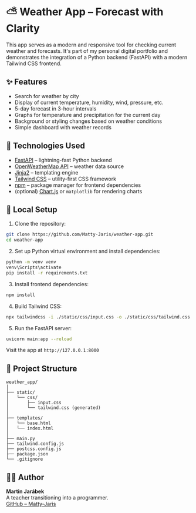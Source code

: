 # ⛅️ Weather App – Forecast with Clarity

This app serves as a modern and responsive tool for checking current weather and forecasts. It's part of my personal digital portfolio and demonstrates the integration of a Python backend (FastAPI) with a modern Tailwind CSS frontend.

## ✨ Features

- Search for weather by city
- Display of current temperature, humidity, wind, pressure, etc.
- 5-day forecast in 3-hour intervals
- Graphs for temperature and precipitation for the current day
- Background or styling changes based on weather conditions
- Simple dashboard with weather records

## 🔧 Technologies Used

- [FastAPI](https://fastapi.tiangolo.com/) – lightning-fast Python backend
- [OpenWeatherMap API](https://openweathermap.org/api) – weather data source
- [Jinja2](https://jinja.palletsprojects.com/) – templating engine
- [Tailwind CSS](https://tailwindcss.com/) – utility-first CSS framework
- [npm](https://www.npmjs.com/) – package manager for frontend dependencies
- (optional) [Chart.js](https://www.chartjs.org/) or `matplotlib` for rendering charts

## 🚀 Local Setup

1. Clone the repository:

```bash
git clone https://github.com/Matty-Jaris/weather-app.git
cd weather-app
```

2. Set up Python virtual environment and install dependencies:

```bash
python -m venv venv
venv\Scripts\activate
pip install -r requirements.txt
```

3. Install frontend dependencies:

```bash
npm install
```

4. Build Tailwind CSS:

```bash
npx tailwindcss -i ./static/css/input.css -o ./static/css/tailwind.css --watch
```

5. Run the FastAPI server:

```bash
uvicorn main:app --reload
```

Visit the app at `http://127.0.0.1:8000`

## 📁 Project Structure

```
weather_app/
│
├── static/
│   └── css/
│       ├── input.css
│       └── tailwind.css (generated)
│
├── templates/
│   └── base.html
│   └── index.html
│
├── main.py
├── tailwind.config.js
├── postcss.config.js
├── package.json
└── .gitignore
```

## 🙋‍♂️ Author

**Martin Jarábek**\
A teacher transitioning into a programmer.\
[GitHub – Matty-Jaris](https://github.com/Matty-Jaris)

 

